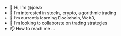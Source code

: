 - 👋 Hi, I’m @joeax
- 👀 I’m interested in stocks, crypto, algorithmic trading
- 🌱 I’m currently learning Blockchain, Web3, 
- 💞️ I’m looking to collaborate on trading strategies
- 📫 How to reach me ...

<!---
joeax/joeax is a ✨ special ✨ repository because its `README.md` (this file) appears on your GitHub profile.
You can click the Preview link to take a look at your changes.
--->
